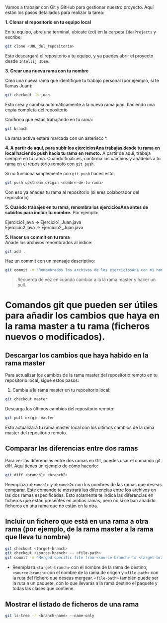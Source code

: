 Vamos a trabajar con Git y GitHub para gestionar nuestro proyecto. Aquí están los pasos detallados para realizar la tarea:

**1. Clonar el repositorio en tu equipo local**

En tu equipo, abre una terminal, ubícate (cd) en la carpeta `IdeaProjects` y escribe:
````bash
git clone <URL_del_repositorio>
````
Esto descargará el repositorio a tu equipo, y ya puedes abrir el proyecto desde `Intellij IDEA`.

**3. Crear una nueva rama con tu nombre**

Crea una nueva rama que identifique tu trabajo personal (por ejemplo, si te llamas Juan):

````bash
git checkout -b juan
````
Esto crea y cambia automáticamente a la nueva rama juan, haciendo una copia completa del repositorio

Confirma que estás trabajando en tu rama:
````bash
git branch
````
La rama activa estará marcada con un asterisco *.

**4. A partir de aquí, para subir los ejerciciosAna trabajas desde tu rama en local haciendo push hacia tu rama en remoto.**
A partir de aquí, trabaja siempre en tu rama. Cuando finalices, confirma los cambios y añádelos a tu rama en el repositorio remoto con `git push`.

Si no funciona simplemente con `git push` haces esto.
````bash
git push upstream origin <nombre-de-tu-rama>
````
Con eso ya añades tu rama al repositorio  (si eres colaborador del repositorio)

**5. Cuando trabajes en tu rama, renombra los ejerciciosAna antes de subirlos para incluir tu nombre.**
Por ejemplo:

Ejercicio1.java → Ejercicio1_Juan.java  
Ejercicio2.java → Ejercicio2_Juan.java

**5. Hacer un commit en tu rama**  
Añade los archivos renombrados al índice:
````bash
git add .
````
Haz un commit con un mensaje descriptivo:
````bash
git commit -m "Renombrados los archivos de los ejerciciosAna con mi nombre"
````
>Recuerda de vez en cuando cambiar a la la rama master y hacer un pull.

# Comandos git que pueden ser útiles para añadir los cambios que haya en la rama master a tu rama (ficheros nuevos o modificados).

## Descargar los cambios que haya habido en la rama master
Para actualizar los cambios de la rama master del repositorio remoto en tu repositorio local, sigue estos pasos:
1. Cambia a la rama master en tu repositorio local:
````bash
git checkout master
````
Descarga los últimos cambios del repositorio remoto:
````bash
git pull origin master
````
Esto actualizará tu rama master local con los últimos cambios de la rama master del repositorio remoto.

## Comparar las diferencias entre dos ramas
Para ver las diferencias entre dos ramas en Git, puedes usar el comando git diff. Aquí tienes un ejemplo de cómo hacerlo:
````bash
git diff <branch1> <branch2>
````
Reemplaza `<branch1>` y `<branch2>` con los nombres de las ramas que deseas comparar. Este comando te mostrará las diferencias entre los archivos en las dos ramas especificadas.
Esto solamente te indica las diferencias en ficheros que están presentes en ambas ramas, pero no si se han añadido ficheros en una rama que no están en la otra.
## Incluir un fichero que está en una rama a otra rama (por ejemplo, de la rama master a la rama que lleva tu nombre)
```bash
git checkout <target-branch>
git checkout <source-branch> -- <file-path>
git commit -m "Merged specific file from <source-branch> to <target-branch>"
````
-  Reemplaza `<target-branch>` con el nombre de la rama de destino, `<source-branch>` con el nombre de la rama de origen y `<file-path>` con la ruta del fichero que deseas mergear. `<file-path>` también puede ser la ruta a un paquete, con lo que llevarás a la rama destino el paquete y todas las clases que contiene.

## Mostrar el listado de ficheros de una rama
````bash
git ls-tree -r <branch-name> --name-only
````
